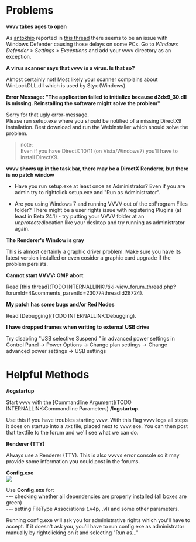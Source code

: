 # Problems




**vvvv takes ages to open**  

As <span class="user"><a href="https://vvvv.org/users/antokhio" class="extURL" target="_blank">antokhio</a></span> reported in <a href="https://discourse.vvvv.org/t/dx11-pack-stops-beta5-from-starting-up/14718/10" class="extURL" target="_blank">this thread</a> there seems to be an issue with Windows Defender causing those delays on some PCs. Go to *Windows Defender > Settings > Exceptions* and add your vvvv directory as an exception.   




**A virus scanner says that vvvv is a virus. Is that so?**  


Almost certainly not! Most likely your scanner complains about WinLockDLL.dll which is used by <span class="node">Styx (Windows)</span>.   




**Error Message: "The application failed to initialize because d3dx9_30.dll is missing. Reinstalling the software might solve the problem"**  


Sorry for that ugly error-message.   
Please run setup.exe where you should be notified of a missing DirectX9 installation. Best download and run the WebInstaller which should solve the problem.   
>note:  
Even if you have DirectX 10/11 (on Vista/Windows7) you'll have to install DirectX9.  




**vvvv shows up in the task bar, there may be a DirectX Renderer, but there is no patch window**  


* Have you run setup.exe at least once as Administrator? Even if you are admin try to rightclick setup.exe and "Run as Administrator".  

* Are you using Windows 7 and running VVVV out of the c:\Program Files folder? There might be a user rights issue with registering Plugins (at least in Beta 24.1) - try putting your VVVV folder at an *unprotected*location like your desktop and try running as administrator again.  




**The Renderer's Window is gray**  


This is almost certainly a graphic driver problem. Make sure you have its latest version installed or even cosider a graphic card upgrade if the problem persists.  




**Cannot start VVVV: OMP abort**  


Read [this thread](TODO INTERNALLINK:/tiki-view_forum_thread.php?forumId=4&comments_parentId=23077#threadId28724).  




**My patch has some bugs and/or Red Nodes**  


Read [Debugging](TODO INTERNALLINK:Debugging).  




**I have dropped frames when writing to external USB drive**  


Try disabling "USB selective Suspend " in advanced power settings in Control Panel -> Power Options -> Change plan settings -> Change advanced power settings -> USB settings  


# Helpful Methods



**/logstartup**  


Start vvvv with the [Commandline Argument](TODO INTERNALLINK:Commandline Parameters) **/logstartup**.  

Use this if you have troubles starting vvvv. With this flag vvvv logs all steps it does on startup into a .txt file, placed next to vvvv.exe. You can then post that textfile to the forum and we'll see what we can do.  




**Renderer (TTY)**  


Always use a <span class="node">Renderer (TTY)</span>. This is also vvvvs error console so it may provide some information you could post in the forums.  




**Config.exe**  
![](~/img/vvvv_Config.png "")   



Use **Config.exe** for:  
--- checking whether all dependencies are properly installed (all boxes are green)  
--- setting FileType Associations (.v4p, .vl) and some other parameters.  

Running config.exe will ask you for administrative rights which you'll have to accept. If it doesn't ask you, you'll have to run config.exe as administrator manually by rightclicking on it and selecting "Run as..."  


